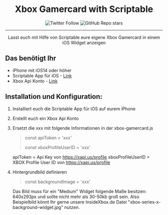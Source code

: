 <!-- 
  MUSS NOCH ANGEPASST WERDEN!

  <p align="center">
  <a href="" rel="noopener">
  <img width=200px height=200px src="https://i.imgur.com/6wj0hh6.jpg" alt="Project logo"></a>
  </p> 

-->

<h1 align="center">Xbox Gamercard with Scriptable</h1>

<div align="center">

![Twitter Follow](https://img.shields.io/twitter/follow/InsideXboxDE?style=social) 
![GitHub Repo stars](https://img.shields.io/github/stars/gnrmarcel/scriptable-xbox-gamercard?style=social)

</div>

---

<p align="center"> Lasst euch mit Hilfe von Scriptable eure eigene Xbox Gamercard in einem iOS Widget anzeigen
    <br> 
</p>

## Das benötigt Ihr

- iPhone mit iOS14 oder höher
- Scriptable App für iOS - [Link](https://apps.apple.com/de/app/scriptable/id1405459188)
- Xbox Api Konto - [Link](https://xapi.us)

## Installation und Konfiguration:

1. Installiert euch die Scriptable App für iOS auf eurem iPhone
2. Erstellt euch ein Xbox Api Konto
3. Ersetzt die xxx mit folgende Informationen in der xbox-gamercard.js
    > const apiToken = 'xxx'
    >
    > const xboxProfileUserID = 'xxx' 

   apiToken = Api Key von https://xapi.us/profile
   xboxProfileUserID = XBOX Profile User ID von https://xapi.us/profile
4. Hintergrundbild definieren
    > const backgroundImage = 'xxx'

    Das Bild muss für ein "Medium" Widget folgende Maße besitzen: 640x293px und sollte nicht mehr als 30-50kb groß sein.
    Also Beispielbild könnt Ihr gerne unsere InsideXbox.de Datei "xbox-series-x-background-widget.jpg" nutzen.


